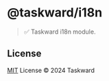 # @taskward/i18n

> ✅ Taskward i18n module.

## License

[MIT](/LICENSE) License &copy; 2024 Taskward
